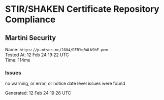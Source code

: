# STIR/SHAKEN Certificate Repository Compliance

## Martini Security

Name: `https://p.mtsec.me/2884/DFRYq0WLN9hF.pem`\
Tested At: 12 Feb 24 19:22 UTC\
Time: 114ms

### Issues

no warning, or error, or notice date level issues were found

Generated: 12 Feb 24 19:26 UTC